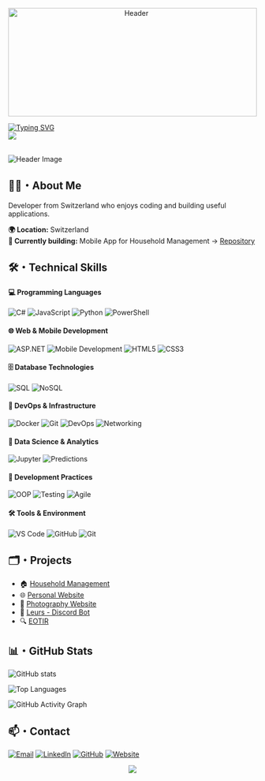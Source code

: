 <p align="center">
  <img src="https://i.pinimg.com/originals/78/08/ef/7808ef4266899433cbdeb4a113f12974.gif" width="100%" height="220px" alt="Header">
</p>

<div align="left">
  <a href="https://git.io/typing-svg">
    <img src="https://readme-typing-svg.demolab.com?font=Poppins&weight=600&size=24&pause=1000&color=ffffff&left=true&vCenter=true&random=false&width=435&lines=Hi%2C+I'm+Milan+Jankovic" alt="Typing SVG" />
  </a>
  <br>
  <img src="https://capsule-render.vercel.app/api?type=rect&color=2f353d&height=1&width=1012"/>
</div>
<br>
  
![Header Image](https://img.shields.io/badge/Developer-Milan%20Jankovic-382d68?style=for-the-badge)

## 👨‍💻・About Me

Developer from Switzerland who enjoys coding and building useful applications.

**🌍 Location:** Switzerland  
**🔨 Currently building:** Mobile App for Household Management → [Repository](https://github.com/bettercallmilan/Lernatelier_2025-2026)  

## 🛠️・Technical Skills

#### 💻 Programming Languages

![C#](https://img.shields.io/badge/C%23-7b2f7d?style=for-the-badge&logo=c-sharp&logoColor=white)
![JavaScript](https://img.shields.io/badge/JavaScript-F7DF1E?style=for-the-badge&logo=javascript&logoColor=black)
![Python](https://img.shields.io/badge/Python-3776AB?style=for-the-badge&logo=python&logoColor=white)
![PowerShell](https://img.shields.io/badge/PowerShell-5391FE?style=for-the-badge&logo=powershell&logoColor=white)

#### 🌐 Web & Mobile Development

![ASP.NET](https://img.shields.io/badge/ASP.NET-512BD4?style=for-the-badge&logo=dotnet&logoColor=white)
![Mobile Development](https://img.shields.io/badge/Mobile_Development-34A853?style=for-the-badge&logo=android&logoColor=white)
![HTML5](https://img.shields.io/badge/HTML5-E34F26?style=for-the-badge&logo=html5&logoColor=white)
![CSS3](https://img.shields.io/badge/CSS3-1572B6?style=for-the-badge&logo=css3&logoColor=white)

#### 🗄️ Database Technologies

![SQL](https://img.shields.io/badge/SQL-336791?style=for-the-badge&logo=postgresql&logoColor=white)
![NoSQL](https://img.shields.io/badge/NoSQL-4DB33D?style=for-the-badge&logo=mongodb&logoColor=white)

#### 🚀 DevOps & Infrastructure

![Docker](https://img.shields.io/badge/Docker-2496ED?style=for-the-badge&logo=docker&logoColor=white)
![Git](https://img.shields.io/badge/Git-F05032?style=for-the-badge&logo=git&logoColor=white)
![DevOps](https://img.shields.io/badge/DevOps_Processes-326CE5?style=for-the-badge&logo=kubernetes&logoColor=white)
![Networking](https://img.shields.io/badge/Networking-FF6B35?style=for-the-badge&logo=cisco&logoColor=white)

#### 🔬 Data Science & Analytics

![Jupyter](https://img.shields.io/badge/Jupyter-F37626?style=for-the-badge&logo=jupyter&logoColor=white)
![Predictions](https://img.shields.io/badge/ML_Predictions-FF6F00?style=for-the-badge&logo=tensorflow&logoColor=white)

#### 🧪 Development Practices

![OOP](https://img.shields.io/badge/OOP-239120?style=for-the-badge&logo=object-oriented-programming&logoColor=white)
![Testing](https://img.shields.io/badge/Application_Testing-25A162?style=for-the-badge&logo=testing&logoColor=white)
![Agile](https://img.shields.io/badge/Agile_Methods-0052CC?style=for-the-badge&logo=agile&logoColor=white)

#### 🛠️ Tools & Environment

![VS Code](https://img.shields.io/badge/VS%20Code-007ACC?style=for-the-badge&logo=visual-studio-code&logoColor=white)
![GitHub](https://img.shields.io/badge/GitHub-181717?style=for-the-badge&logo=github&logoColor=white)
![Git](https://img.shields.io/badge/Git-F05032?style=for-the-badge&logo=git&logoColor=white)

## 🗂️・Projects

<div align="left">

- 🏠 [Household Management](https://github.com/bettercallmilan/Lernatelier_2024-2025)
- 🌐 [Personal Website](https://github.com/bettercallmilan/bettercallmilan.github.io)
- 📸 [Photography Website](https://github.com/bettercallmilan/lens)
- 🤖 [Leurs - Discord Bot](https://github.com/IM23d/leurs)
- 🔍 [EOTIR](https://github.com/bettercallmilan/EOTIR)

</div>

## 📊・GitHub Stats

![GitHub stats](https://github-readme-stats.vercel.app/api?username=bettercallmilan&show_icons=true&theme=github_dark&bg_color=0d1117&title_color=5c569b&text_color=c9d1d9&icon_color=382d68)

![Top Languages](https://github-readme-stats.vercel.app/api/top-langs/?username=bettercallmilan&layout=compact&theme=github_dark&bg_color=0d1117&title_color=5c569b&text_color=c9d1d9)

![GitHub Activity Graph](https://github-readme-activity-graph.vercel.app/graph?username=bettercallmilan&theme=github-compact&bg_color=0d1117&color=5c569b&line=5c569b&point=c9d1d9)

## 📫・Contact

[![Email](https://img.shields.io/badge/Email-382d68?style=for-the-badge&logo=protonmail&logoColor=white)](mailto:jankovic.milan@proton.me)
[![LinkedIn](https://img.shields.io/badge/LinkedIn-0A66C2?style=for-the-badge&logo=linkedin&logoColor=white)](https://linkedin.com/in/milan--jankovic)
[![GitHub](https://img.shields.io/badge/GitHub-181717?style=for-the-badge&logo=github&logoColor=white)](https://github.com/bettercallmilan)
[![Website](https://img.shields.io/badge/Website-382d68?style=for-the-badge&logo=google-chrome&logoColor=white)](https://bettercallmilan.github.io)


<div align="center">
  <img src="https://capsule-render.vercel.app/api?type=waving&color=382d68&height=120&section=footer"/>
</div>